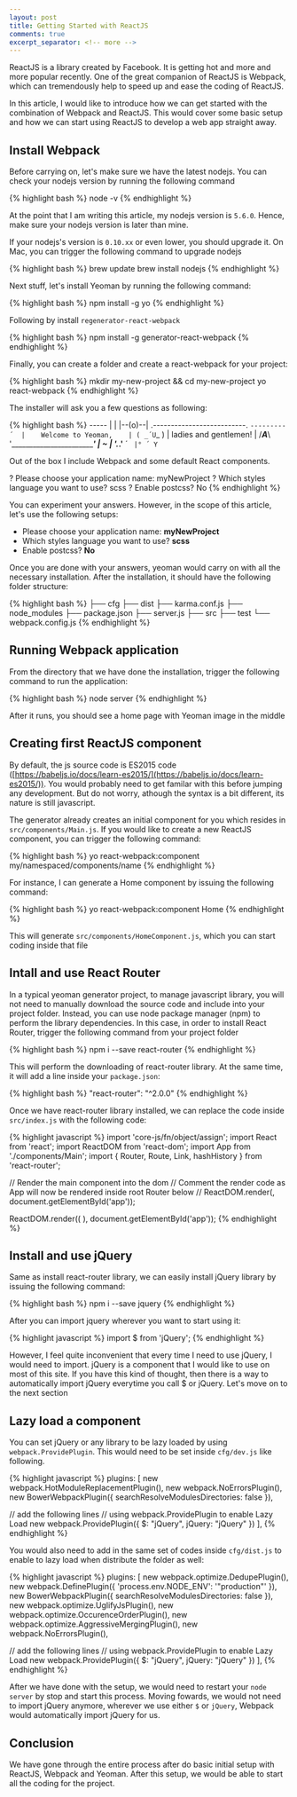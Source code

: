 ```yaml
---
layout: post
title: Getting Started with ReactJS
comments: true
excerpt_separator: <!-- more -->
---
```


ReactJS is a library created by Facebook. It is getting hot and more and more popular recently. One of the great companion of ReactJS is Webpack, which can tremendously help to speed up and ease the coding of ReactJS.

In this article, I would like to introduce how we can get started with the combination of Webpack and ReactJS. This would cover some basic setup and how we can start using ReactJS to develop a web app straight away.

<!-- more -->

## Install Webpack

Before carrying on, let's make sure we have the latest nodejs. You can check your nodejs version by running the following command

{% highlight bash %}
node -v
{% endhighlight %}

At the point that I am writing this article, my nodejs version is ``5.6.0``. Hence, make sure your nodejs version is later than mine.

If your nodejs's version is ``0.10.xx`` or even lower, you should upgrade it. On Mac, you can trigger the following command to upgrade nodejs

{% highlight bash %}
brew update
brew install nodejs
{% endhighlight %}

Next stuff, let's install Yeoman by running the following command:

{% highlight bash %}
npm install -g yo
{% endhighlight %}

Following by install ``regenerator-react-webpack``

{% highlight bash %}
npm install -g generator-react-webpack
{% endhighlight %}

Finally, you can create a folder and create a react-webpack for your project:

{% highlight bash %}
mkdir my-new-project && cd my-new-project
yo react-webpack
{% endhighlight %}

The installer will ask you a few questions as following:

{% highlight bash %}
     _-----_
    |       |
    |--(o)--|   .--------------------------.
   `---------´  |    Welcome to Yeoman,    |
    ( _´U`_ )   |   ladies and gentlemen!  |
    /___A___\   '__________________________'
     |  ~  |
   __'.___.'__
 ´   `  |° ´ Y `

Out of the box I include Webpack and some default React components.

? Please choose your application name: myNewProject
? Which styles language you want to use? scss
? Enable postcss? No
{% endhighlight %}

You can experiment your answers. However, in the scope of this article, let's use the following setups:

- Please choose your application name: __myNewProject__
- Which styles language you want to use? __scss__
- Enable postcss? __No__

Once you are done with your answers, yeoman would carry on with all the necessary installation. After the installation, it should have the following folder structure:

{% highlight bash %}
├── cfg
├── dist
├── karma.conf.js
├── node_modules
├── package.json
├── server.js
├── src
├── test
└── webpack.config.js
{% endhighlight %}

## Running Webpack application

From the directory that we have done the installation, trigger the following command to run the application:

{% highlight bash %}
node server
{% endhighlight %}

After it runs, you should see a home page with Yeoman image in the middle

## Creating first ReactJS component

By default, the js source code is ES2015 code ([https://babeljs.io/docs/learn-es2015/](https://babeljs.io/docs/learn-es2015/)). You would probably need to get familar with this before jumping any development. But do not worry, athough the syntax is a bit different, its nature is still javascript.

The generator already creates an initial component for you which resides in ``src/components/Main.js``. If you would like to create a new ReactJS component, you can trigger the following command:

{% highlight bash %}
yo react-webpack:component my/namespaced/components/name
{% endhighlight %}

For instance, I can generate a Home component by issuing the following command:

{% highlight bash %}
yo react-webpack:component Home
{% endhighlight %}

This will generate ``src/components/HomeComponent.js``, which you can start coding inside that file

## Intall and use React Router

In a typical yeoman generator project, to manage javascript library, you will not need to manually download the source code and include into your project folder. Instead, you can use node package manager (npm) to perform the library dependencies. In this case, in order to install React Router, trigger the following command from your project folder

{% highlight bash %}
npm i --save react-router
{% endhighlight %}

This will perform the downloading of react-router library. At the same time, it will add a line inside your ``package.json``:

{% highlight bash %}
"react-router": "^2.0.0"
{% endhighlight %}

Once we have react-router library installed, we can replace the code inside ``src/index.js`` with the following code:

{% highlight javascript %}
import 'core-js/fn/object/assign';
import React from 'react';
import ReactDOM from 'react-dom';
import App from './components/Main';
import { Router, Route, Link, hashHistory } from 'react-router';

// Render the main component into the dom
// Comment the render code as App will now be rendered inside root Router below
// ReactDOM.render(<App />, document.getElementById('app'));

ReactDOM.render((
  <Router history={hashHistory}>
    <Route path="/" component={App} />
  </Router>
), document.getElementById('app'));
{% endhighlight %}

## Install and use jQuery

Same as install react-router library, we can easily install jQuery library by issuing the following command:

{% highlight bash %}
npm i --save jquery
{% endhighlight %}

After you can import jquery wherever you want to start using it:

{% highlight javascript %}
import $ from 'jQuery';
{% endhighlight %}

However, I feel quite inconvenient that every time I need to use jQuery, I would need to import. jQuery is a component that I would like to use on most of this site. If you have this kind of thought, then there is a way to automatically import jQuery everytime you call $ or jQuery. Let's move on to the next section

## Lazy load a component

You can set jQuery or any library to be lazy loaded by using ``webpack.ProvidePlugin``. This would need to be set inside ``cfg/dev.js`` like following.

{% highlight javascript %}
plugins: [
  new webpack.HotModuleReplacementPlugin(),
  new webpack.NoErrorsPlugin(),
  new BowerWebpackPlugin({
    searchResolveModulesDirectories: false
  }),

  // add the following lines
  // using webpack.ProvidePlugin to enable Lazy Load
  new webpack.ProvidePlugin({
    $: "jQuery",
    jQuery: "jQuery"
  })
],
{% endhighlight %}

You would also need to add in the same set of codes inside ``cfg/dist.js`` to enable to lazy load when distribute the folder as well:

{% highlight javascript %}
plugins: [
  new webpack.optimize.DedupePlugin(),
  new webpack.DefinePlugin({
    'process.env.NODE_ENV': '"production"'
  }),
  new BowerWebpackPlugin({
    searchResolveModulesDirectories: false
  }),
  new webpack.optimize.UglifyJsPlugin(),
  new webpack.optimize.OccurenceOrderPlugin(),
  new webpack.optimize.AggressiveMergingPlugin(),
  new webpack.NoErrorsPlugin(),

  // add the following lines
  // using webpack.ProvidePlugin to enable Lazy Load
  new webpack.ProvidePlugin({
    $: "jQuery",
    jQuery: "jQuery"
  })
],
{% endhighlight %}

After we have done with the setup, we would need to restart your ``node server`` by stop and start this process. Moving fowards, we would not need to import jQuery anymore, wherever we use either ``$`` or ``jQuery``, Webpack would automatically import jQuery for us.

## Conclusion

We have gone through the entire process after do basic initial setup with ReactJS, Webpack and Yeoman. After this setup, we would be able to start all the coding for the project.
